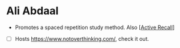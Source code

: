 # Ali Abdaal
- Promotes a spaced repetition study method. Also [[Active Recall]]
- [ ] Hosts https://www.notoverthinking.com/, check it out.

[//begin]: # "Autogenerated link references for markdown compatibility"
[Active Recall]: active-recall.md "Active Recall"
[//end]: # "Autogenerated link references"